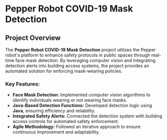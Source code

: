 # Pepper Robot COVID-19 Mask Detection

## Project Overview
The **Pepper Robot COVID-19 Mask Detection** project utilizes the Pepper robot's platform to enhance safety protocols in public spaces through real-time face mask detection. By leveraging computer vision and integrating detection alerts into building access systems, the project provides an automated solution for enforcing mask-wearing policies.

### Key Features:
- **Face Mask Detection:** Implemented computer vision algorithms to identify individuals wearing or not wearing face masks.
- **Java-Based Detection Functions:** Developed detection logic using **Java**, ensuring efficiency and reliability.
- **Integrated Safety Alerts:** Connected the detection system with building access controls for automated safety enforcement.
- **Agile Methodology:** Followed an iterative approach to ensure continuous improvement and adaptability.

